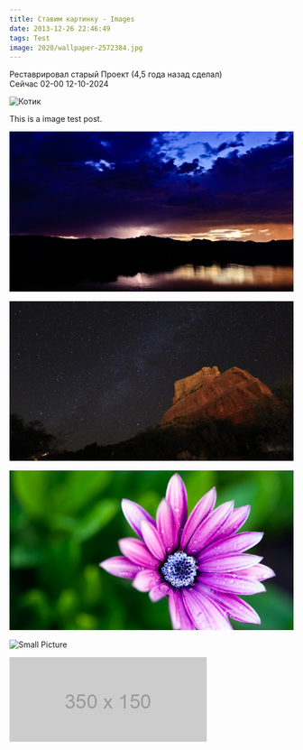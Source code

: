 ```yaml
---
title: Ставим картинку - Images
date: 2013-12-26 22:46:49
tags: Test
image: 2020/wallpaper-2572384.jpg
---
```


Реставрировал старый Проект (4,5 года назад сделал)  
Сейчас 02-00 12-10-2024  

![Котик](https://hexojs.github.io/hexo-theme-landscape/assets/wallpaper-2572384.jpg)


This is a image test post.  

![text](/assets/images/2013/zakat.jpg)

![Caption](/assets/images/2013/nebo.jpg)  

![text](/assets/images/2013/tsvetok.jpg)

![Small Picture](http://placehold.it/350x150.jpg)

![Small Picture2](/assets/images/2013/350x150.jpg)

